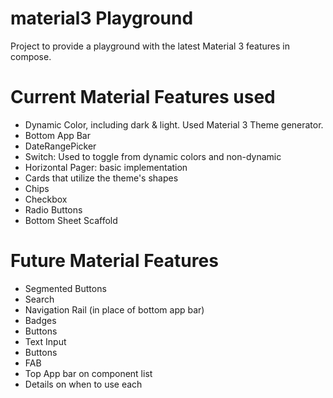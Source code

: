 # material3 Playground
Project to provide a playground with the latest Material 3 features in compose.

# Current Material Features used
* Dynamic Color, including dark & light. Used Material 3 Theme generator.
* Bottom App Bar
* DateRangePicker
* Switch: Used to toggle from dynamic colors and non-dynamic
* Horizontal Pager: basic implementation
* Cards that utilize the theme's shapes
* Chips
* Checkbox
* Radio Buttons
* Bottom Sheet Scaffold

# Future Material Features
* Segmented Buttons
* Search
* Navigation Rail (in place of bottom app bar)
* Badges
* Buttons
* Text Input
* Buttons 
* FAB
* Top App bar on component list
* Details on when to use each
